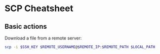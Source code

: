 # SCP Cheatsheet

## Basic actions

Download a file from a remote server:

```bash
scp -i $SSH_KEY $REMOTE_USERNAME@$REMOTE_IP:$REMOTE_PATH $LOCAL_PATH
```
